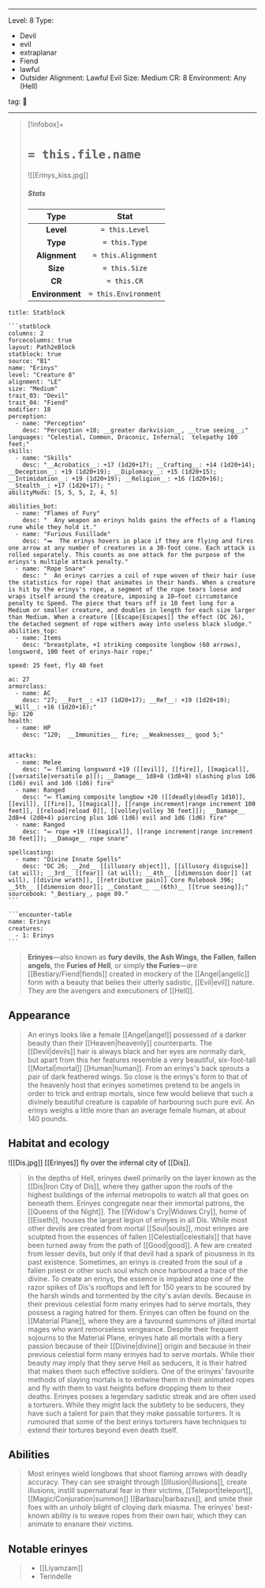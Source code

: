 
---


Level: 8
Type:
- Devil
- evil
- extraplanar
- Fiend
- lawful
- Outsider
Alignment: Lawful Evil
Size: Medium
CR: 8
Environment: Any (Hell)


tag: 👹

---

> [!infobox]+
> #  `= this.file.name`
> ![[Erinys_kiss.jpg]]
> ##### Stats
> Type | Stat |
> :---:|:---:|
> **Level** | `= this.Level` |
> **Type** | `= this.Type` |
> **Alignment** | `= this.Alignment` |
> **Size** | `= this.Size` |
> **CR** | `= this.CR` |
> **Environment** | `= this.Environment` |




````ad-info
title: Statblock

```statblock
columns: 2
forcecolumns: true
layout: Path2eBlock
statblock: true
source: "B1"
name: "Erinys"
level: "Creature 8"
alignment: "LE"
size: "Medium"
trait_03: "Devil"
trait_04: "Fiend"
modifier: 18
perception:
  - name: "Perception"
    desc: "Perception +18; __greater darkvision__, __true seeing__;"
languages: "Celestial, Common, Draconic, Infernal;  telepathy 100 feet;"
skills:
  - name: "Skills"
    desc: "__Acrobatics__: +17 (1d20+17); __Crafting__: +14 (1d20+14); __Deception__: +19 (1d20+19); __Diplomacy__: +15 (1d20+15); __Intimidation__: +19 (1d20+19); __Religion__: +16 (1d20+16); __Stealth__: +17 (1d20+17); "
abilityMods: [5, 5, 5, 2, 4, 5]

abilities_bot:
  - name: "Flames of Fury"
    desc: "  Any weapon an erinys holds gains the effects of a flaming rune while they hold it."
  - name: "Furious Fusillade"
    desc: "⬽  The erinys hovers in place if they are flying and fires one arrow at any number of creatures in a 30-foot cone. Each attack is rolled separately. This counts as one attack for the purpose of the erinys's multiple attack penalty."
  - name: "Rope Snare"
    desc: "  An erinys carries a coil of rope woven of their hair (use the statistics for rope) that animates in their hands. When a creature is hit by the erinys's rope, a segment of the rope tears loose and wraps itself around the creature, imposing a 10–foot circumstance penalty to Speed. The piece that tears off is 10 feet long for a Medium or smaller creature, and doubles in length for each size larger than Medium. When a creature [[Escape|Escapes]] the effect (DC 26), the detached segment of rope withers away into useless black sludge."
abilities_top:
  - name: Items
    desc: "breastplate, +1 striking composite longbow (60 arrows), longsword, 100 feet of erinys-hair rope;"

speed: 25 feet, fly 40 feet

ac: 27
armorclass:
  - name: AC
    desc: "27; __Fort__: +17 (1d20+17); __Ref__: +19 (1d20+19); __Will__: +16 (1d20+16);"
hp: 120
health:
  - name: HP
    desc: "120;  __Immunities__ fire; __Weaknesses__ good 5;"


attacks:
  - name: Melee
    desc: "⬻ flaming longsword +19 ([[evil]], [[fire]], [[magical]], [[versatile|versatile p]]); __Damage__ 1d8+8 (1d8+8) slashing plus 1d6 (1d6) evil and 1d6 (1d6) fire"
  - name: Ranged
    desc: "⬻ flaming composite longbow +20 ([[deadly|deadly 1d10]], [[evil]], [[fire]], [[magical]], [[range increment|range increment 100 feet]], [[reload|reload 0]], [[volley|volley 30 feet]]); __Damage__ 2d8+4 (2d8+4) piercing plus 1d6 (1d6) evil and 1d6 (1d6) fire"
  - name: Ranged
    desc: "⬻ rope +19 ([[magical]], [[range increment|range increment 30 feet]]); __Damage__ rope snare"

spellcasting:
  - name: "Divine Innate Spells"
    desc: "DC 26; __2nd__ [[illusory object]], [[illusory disguise]] (at will); __3rd__ [[fear]] (at will); __4th__ [[dimension door]] (at will), [[divine wrath]], [[retributive pain]] Core Rulebook 396; __5th__ [[dimension door]]; __Constant__ __(6th)__ [[true seeing]];"
sourcebook: "_Bestiary_, page 89."
```

```encounter-table
name: Erinys
creatures:
  - 1: Erinys
```

````



> **Erinyes**—also known as **fury devils**, **the Ash Wings**, **the Fallen**, **fallen angels**, the **Furies of Hell**, or simply **the Furies**—are [[Bestiary/Fiend|fiends]] created in mockery of the [[Angel|angelic]] form with a beauty that belies their utterly sadistic, [[Evil|evil]] nature. They are the avengers and executioners of [[Hell]].



## Appearance

> An erinys looks like a female [[Angel|angel]] possessed of a darker beauty than their [[Heaven|heavenly]] counterparts. The [[Devil|devils]] hair is always black and her eyes are normally dark, but apart from this her features resemble a very beautiful, six-foot-tall [[Mortal|mortal]] [[Human|human]]. From an erinys's back sprouts a pair of dark feathered wings. So close is the erinys's form to that of the heavenly host that erinyes sometimes pretend to be angels in order to trick and entrap mortals, since few would believe that such a divinely beautiful creature is capable of harbouring such pure evil. An erinys weighs a little more than an average female human, at about 140 pounds.


## Habitat and ecology

![[Dis.jpg]] 
 [[Erinyes]] fly over the infernal city of [[Dis]].
> In the depths of Hell, erinyes dwell primarily on the layer known as the [[Dis|Iron City of Dis]], where they gather upon the roofs of the highest buildings of the infernal metropolis to watch all that goes on beneath them. Erinyes congregate near their immortal patrons, the [[Queens of the Night]]. The [[Widow's Cry|Widows Cry]], home of [[Eiseth]], houses the largest legion of erinyes in all Dis.
> While most other devils are created from mortal [[Soul|souls]], most erinyes are sculpted from the essences of fallen [[Celestial|celestials]] that have been turned away from the path of [[Good|good]]. A few are created from lesser devils, but only if that devil had a spark of piousness in its past existence. Sometimes, an erinys is created from the soul of a fallen priest or other such soul which once harboured a trace of the divine. To create an erinys, the essence is impaled atop one of the razor spikes of Dis's rooftops and left for 150 years to be scoured by the harsh winds and tormented by the city's avian devils. Because in their previous celestial form many erinyes had to serve mortals, they possess a raging hatred for them.
> Erinyes can often be found on the [[Material Plane]], where they are a favoured summons of jilted mortal mages who want remorseless vengeance. Despite their frequent sojourns to the Material Plane, erinyes hate all mortals with a fiery passion because of their [[Divine|divine]] origin and because in their previous celestial form many erinyes had to serve mortals. While their beauty may imply that they serve Hell as seducers, it is their hatred that makes them such effective soldiers.
> One of the erinyes' favourite methods of slaying mortals is to entwine them in their animated ropes and fly with them to vast heights before dropping them to their deaths. Erinyes posses a legendary sadistic streak and are often used a torturers. While they might lack the subtlety to be seducers, they have such a talent for pain that they make passable torturers. It is rumoured that some of the best erinys torturers have techniques to extend their tortures beyond even death itself.


## Abilities

> Most erinyes wield longbows that shoot flaming arrows with deadly accuracy. They can see straight through [[Illusion|illusions]], create illusions, instill supernatural fear in their victims, [[Teleport|teleport]], [[Magic/Conjuration|summon]] [[Barbazu|barbazus]], and smite their foes with an unholy blight of cloying dark miasma. The erinyes' best-known ability is to weave ropes from their own hair, which they can animate to ensnare their victims.


## Notable erinyes

> - [[Liyamzam]]
> - Terindelle









